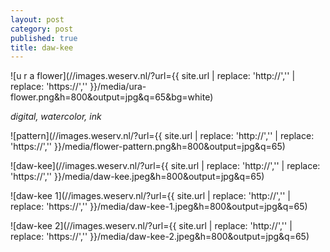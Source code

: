 ```yaml
---
layout: post
category: post
published: true
title: daw-kee
---
```

![u r a flower](//images.weserv.nl/?url={{ site.url | replace: 'http://','' | replace: 'https://','' }}/media/ura-flower.png&h=800&output=jpg&q=65&bg=white)
<!--more-->
<span class='date fr'>*digital, watercolor, ink*</span><br>  
   
   
   
![pattern](//images.weserv.nl/?url={{ site.url | replace: 'http://','' | replace: 'https://','' }}/media/flower-pattern.png&h=800&output=jpg&q=65)  
  
![daw-kee](//images.weserv.nl/?url={{ site.url | replace: 'http://','' | replace: 'https://','' }}/media/daw-kee.jpeg&h=800&output=jpg&q=65)  
  
![daw-kee 1](//images.weserv.nl/?url={{ site.url | replace: 'http://','' | replace: 'https://','' }}/media/daw-kee-1.jpeg&h=800&output=jpg&q=65)  
  
![daw-kee 2](//images.weserv.nl/?url={{ site.url | replace: 'http://','' | replace: 'https://','' }}/media/daw-kee-2.jpeg&h=800&output=jpg&q=65)  